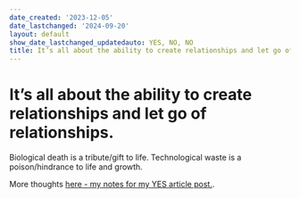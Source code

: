 ```yaml
---
date_created: '2023-12-05'
date_lastchanged: '2024-09-20'
layout: default
show_date_lastchanged_updatedauto: YES, NO, NO
title: It’s all about the ability to create relationships and let go of relationships.
---
```


# It’s all about the ability to create relationships and let go of relationships. 

Biological death is a tribute/gift to life. 
Technological waste is a poison/hindrance to life and growth. 

More thoughts [here - my notes for my YES article post.](https://docs.google.com/document/d/1K5M26bJHVu7nZe5MzN_p5Ly_94kgHh_l0M346sd5i7g/edit?usp=sharing).



